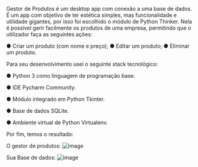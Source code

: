 Gestor de Produtos é um desktop app com conexão a uma base de dados.
É um app com objetivo de ter estética simples, mas funcionalidade e utilidade gigantes, por isso foi escolhido o módulo de Python Thinker.
Nela é possível gerir facilmente os produtos de uma empresa, permitindo que o utilizador faça as seguintes ações:

● Criar um produto (com nome e preço);
● Editar um produto;
● Eliminar um produto.


Para seu desenvolvimento usei o seguinte stack tecnológico:

● Python 3 como linguagem de programação base.

● IDE Pycharm Community.

● Módulo integrado em Python Tkinter.

● Base de dados SQLite.

● Ambiente virtual de Python Virtualenv.

Por fim, temos o resultado:

O gestor de produtos:
![image](https://user-images.githubusercontent.com/109659867/227905981-cd38a652-9b8e-4fcf-a2a9-1a4835297e65.png)

Sua Base de dados:
![image](https://user-images.githubusercontent.com/109659867/227906200-9477eb84-d9ec-4620-885d-31a88dc07073.png)


